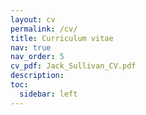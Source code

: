 ```yaml
---
layout: cv
permalink: /cv/
title: Curriculum vitae
nav: true
nav_order: 5
cv_pdf: Jack_Sullivan_CV.pdf
description: 
toc:
  sidebar: left
---
```

